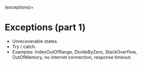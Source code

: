 (exceptions)=
# Exceptions (part 1)

- Unrecoverable states.
- Try / catch.
- Examples: IndexOutOfRange, DivideByZero, StackOverflow, OutOfMemory, no internet connection, response timeout.



